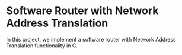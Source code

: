 # Software Router with Network Address Translation

In this project, we implement a software router with Network Address Translation functionality in C. 
